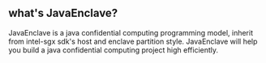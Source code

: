 ## what's JavaEnclave?

JavaEnclave is a java confidential computing programming model, inherit from intel-sgx sdk's host and enclave partition style. JavaEnclave will help you build a java confidential computing project high efficiently.
